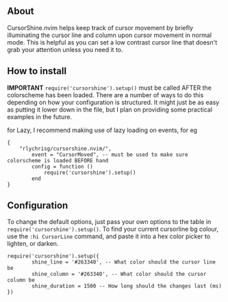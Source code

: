 ## About
CursorShine.nvim helps keep track of cursor movement by briefly illuminating the cursor line and column upon cursor movement in normal mode. This is helpful as you can set a low contrast cursor line that doesn't grab your attention unless you need it to.

## How to install
**IMPORTANT** `require('cursorshine').setup()` must be called AFTER the colorscheme has been loaded. There are a number of ways to do this depending on how your configuration is structured. It might just be as easy as putting it lower down in the file, but I plan on providing some practical examples in the future.

for Lazy, I recommend making use of lazy loading on events, for eg
```
{
    "rlychrisg/cursorshine.nvim/",
        event = "CursorMoved", -- must be used to make sure colorscheme is loaded BEFORE hand
        config = function ()
            require('cursorshine').setup()
        end
}
```

## Configuration
To change the default options, just pass your own options to the table in `require('cursorshine').setup()`. To find your current cursorline bg colour, use the `:hi CursorLine` command, and paste it into a hex color picker to lighten, or darken.
```
require('cursorshine').setup({
        shine_line = '#263340', -- What color should the cursor line be
        shine_column = '#263340', -- What color should the cursor column be
        shine_duration = 1500 -- How long should the changes last (ms)
})
```

